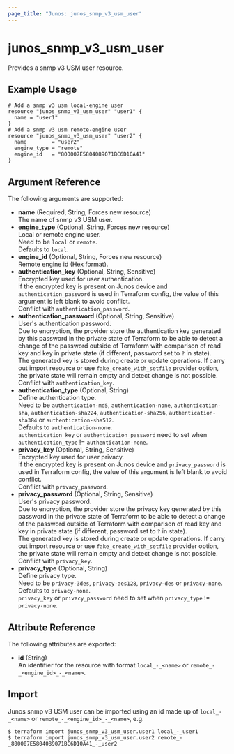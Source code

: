 ```yaml
---
page_title: "Junos: junos_snmp_v3_usm_user"
---
```


# junos_snmp_v3_usm_user

Provides a snmp v3 USM user resource.

## Example Usage

```hcl
# Add a snmp v3 usm local-engine user
resource "junos_snmp_v3_usm_user" "user1" {
  name = "user1"
}
# Add a snmp v3 usm remote-engine user
resource "junos_snmp_v3_usm_user" "user2" {
  name        = "user2"
  engine_type = "remote"
  engine_id   = "800007E5804089071BC6D10A41"
}
```

## Argument Reference

The following arguments are supported:

- **name** (Required, String, Forces new resource)  
  The name of snmp v3 USM user.
- **engine_type** (Optional, String, Forces new resource)  
  Local or remote engine user.  
  Need to be `local` or `remote`.  
  Defaults to `local`.
- **engine_id** (Optional, String, Forces new resource)  
  Remote engine id (Hex format).
- **authentication_key** (Optional, String, Sensitive)  
  Encrypted key used for user authentication.  
  If the encrypted key is present on Junos device and `authentication_password` is used
  in Terraform config, the value of this argument is left blank to avoid conflict.  
  Conflict with `authentication_password`.
- **authentication_password** (Optional, String, Sensitive)  
  User's authentication password.  
  Due to encryption, the provider store the authentication key generated by this password in the
  private state of Terraform to be able to detect a change of the password outside
  of Terraform with comparison of read key and key in private state
  (if different, password set to `?` in state).  
  The generated key is stored during create or update operations. If carry out import resource or
  use `fake_create_with_setfile` provider option, the private state will remain empty and
  detect change is not possible.  
  Conflict with `authentication_key`.
- **authentication_type** (Optional, String)  
  Define authentication type.  
  Need to be `authentication-md5`, `authentication-none`, `authentication-sha`,
  `authentication-sha224`, `authentication-sha256`, `authentication-sha384` or
  `authentication-sha512`.  
  Defaults to `authentication-none`.  
  `authentication_key` or `authentication_password` need to set when `authentication_type` != `authentication-none`.
- **privacy_key** (Optional, String, Sensitive)  
  Encrypted key used for user privacy.  
  If the encrypted key is present on Junos device and `privacy_password` is used
  in Terraform config, the value of this argument is left blank to avoid conflict.  
  Conflict with `privacy_password`.
- **privacy_password** (Optional, String, Sensitive)  
  User's privacy password.  
  Due to encryption, the provider store the privacy key generated by this password in the
  private state of Terraform to be able to detect a change of the password outside
  of Terraform with comparison of read key and key in private state
  (if different, password set to `?` in state).  
  The generated key is stored during create or update operations. If carry out import resource or
  use `fake_create_with_setfile` provider option, the private state will remain empty and
  detect change is not possible.  
  Conflict with `privacy_key`.
- **privacy_type** (Optional, String)  
  Define privacy type.  
  Need to be `privacy-3des`, `privacy-aes128`, `privacy-des` or `privacy-none`.  
  Defaults to `privacy-none`.  
  `privacy_key` or `privacy_password` need to set when `privacy_type` != `privacy-none`.

## Attribute Reference

The following attributes are exported:

- **id** (String)  
  An identifier for the resource with format `local_-_<name>` or `remote_-_<engine_id>_-_<name>`.

## Import

Junos snmp v3 USM user can be imported using an id made up
of `local_-_<name>` or `remote_-_<engine_id>_-_<name>`, e.g.

```shell
$ terraform import junos_snmp_v3_usm_user.user1 local_-_user1
$ terraform import junos_snmp_v3_usm_user.user2 remote_-_800007E5804089071BC6D10A41_-_user2
```
